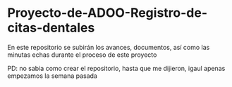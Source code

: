 # Proyecto-de-ADOO-Registro-de-citas-dentales
En este repositorio se subirán los avances, documentos,  así como las minutas echas durante el proceso de este proyecto

PD: no sabia como crear el repositorio, hasta que me dijieron, igaul apenas empezamos la semana pasada
